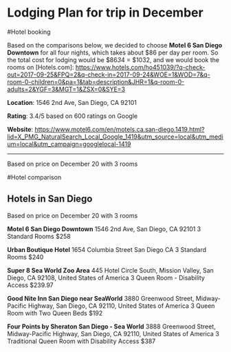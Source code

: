 Lodging Plan for trip in December
===================

#Hotel booking

Based on the comparisons below, we decided to choose **Motel 6 San Diego Downtown** for all four nights, which takes about $86 per day per room. So the total cost for lodging would be $86*3*4 = $1032, and we would book the rooms on [Hotels.com]: https://www.hotels.com/ho451039/?q-check-out=2017-09-25&FPQ=2&q-check-in=2017-09-24&WOE=1&WOD=7&q-room-0-children=0&pa=1&tab=description&JHR=1&q-room-0-adults=2&YGF=3&MGT=1&ZSX=0&SYE=3

**Location**: 1546 2nd Ave, San Diego, CA 92101

**Rating**: 3.4/5 based on 600 ratings on Google

**Website**: https://www.motel6.com/en/motels.ca.san-diego.1419.html?lid=X_PMG_NaturalSearch_Local_Google_1419&utm_source=local&utm_medium=local&utm_campaign=googlelocal-1419


-------------
Based on price on December 20 with 3 rooms

 #Hotel comparison

Hotels in San Diego
-------------
Based on price on December 20 with 3 rooms

**Motel 6 San Diego Downtown**
1546 2nd Ave, San Diego, CA 92101
3 Standard Rooms $258

**Urban Boutique Hotel**
1654 Columbia Street San Diego CA
3 Standard Rooms $240

**Super 8 Sea World Zoo Area**
445 Hotel Circle South, Mission Valley, San Diego, CA 92108, United States of America
3 Queen Room - Disability Access	$239.97

**Good Nite Inn San Diego near SeaWorld**
3880 Greenwood Street, Midway-Pacific Highway, San Diego, CA 92110, United States of America
3 Queen Room with Two Queen Beds	$192

**Four Points by Sheraton San Diego - Sea World**
3888 Greenwood Street, Midway-Pacific Highway, San Diego, CA 92110, United States of America
3 Traditional Queen Room with Disability Access	$387


